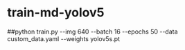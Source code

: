# train-md-yolov5


##python train.py --img 640 --batch 16 --epochs 50 --data custom_data.yaml --weights yolov5s.pt
